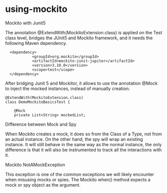 # using-mockito
Mockito with Junit5

The annotation @ExtendWith(MockitoExtension.class) is applied on the Test class level, bridges the JUnit5 and Mockito framework, and it needs the following Maven dependency.
````
  <dependency>
            <groupId>org.mockito</groupId>
            <artifactId>mockito-junit-jupiter</artifactId>
            <version>3.10.0</version>
            <scope>test</scope>
  </dependency>
 ````

After bridging Junit 5 and Mockitor, it allows to use the annotation @Mock to inject the mocked instances, instead of manually creation. 

````
@ExtendWith(MockitoExtension.class)
class DemoMockitoBasicsTest {

    @Mock
    private List<String> mockedList;
````

Difference between Mock and Spy

When Mockito creates a mock, it does so from the Class of a Type, not from an actual instance. 
On the other hand, the spy will wrap an existing instance. 
It will still behave in the same way as the normal instance, the only difference is that it will also be instrumented to track all the interactions with it.

Mockito NotAMockException

This exception is one of the common exceptions we will likely encounter when misusing mocks or spies.
The Mockito when() method expects a mock or spy object as the argument.
